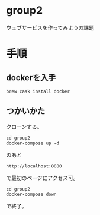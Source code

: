 # group2
ウェブサービスを作ってみようの課題

# 手順
## dockerを入手
```
brew cask install docker
```
## つかいかた
クローンする。
```
cd group2
docker-compose up -d
```
のあと
```
http://localhost:8080
```
で最初のページにアクセス可。
```
cd group2
docker-compose down
```
で終了。
